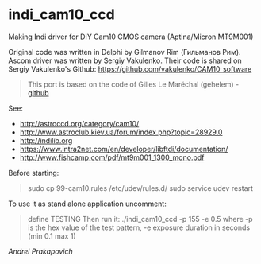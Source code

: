 # indi_cam10_ccd 

Making Indi driver for DIY Cam10 CMOS camera (Aptina/Micron MT9M001)

Original code was written in Delphi by Gilmanov Rim (Гильманов Рим).
Ascom driver was written by Sergiy Vakulenko.
Their code is shared on Sergiy Vakulenko's Github:
https://github.com/vakulenko/CAM10_software

>This port is based on the code of Gilles Le Maréchal (gehelem) - [github](https://github.com/gehelem/indi_cam86_ccd)

See:
- http://astroccd.org/category/cam10/
- http://www.astroclub.kiev.ua/forum/index.php?topic=28929.0
- http://indilib.org
- https://www.intra2net.com/en/developer/libftdi/documentation/
- http://www.fishcamp.com/pdf/mt9m001_1300_mono.pdf

Before starting:
>sudo cp 99-cam10.rules /etc/udev/rules.d/
>sudo service udev restart

To use it as stand alone application uncomment:
>define TESTING
Then run it:
>./indi_cam10_ccd -p 155 -e 0.5
where -p is the hex value of the test pattern, -e exposure duration in seconds (min 0.1 max 1)

_Andrei_ _Prakapovich_
